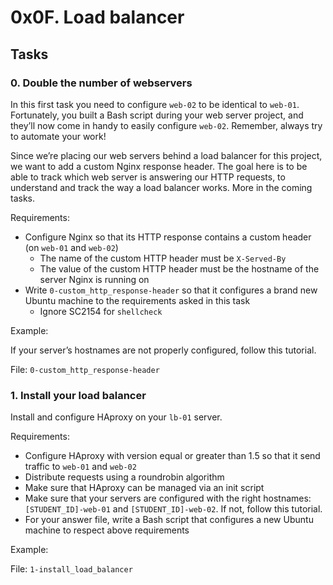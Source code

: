 <h1>0x0F. Load balancer</h1>
<h2>Tasks</h2>
  <h3>
    0. Double the number of webservers
  </h3>
  <p>In this first task you need to configure <code>web-02</code> to be identical to <code>web-01</code>. Fortunately, you built a Bash script during your web server project, and they&rsquo;ll now come in handy to easily configure <code>web-02</code>. Remember, always try to automate your work!</p>
<p>Since we&rsquo;re placing our web servers behind a load balancer for this project, we want to add a custom Nginx response header. The goal here is to be able to track which web server is answering our HTTP requests, to understand and track the way a load balancer works. More in the coming tasks.</p>
<p>Requirements:</p>
<ul>
<li>Configure Nginx so that its HTTP response contains a custom header (on <code>web-01</code> and <code>web-02</code>)
<ul>
<li>The name of the custom HTTP header must be <code>X-Served-By</code></li>
<li>The value of the custom HTTP header must be the hostname of the server Nginx is running on</li>
</ul></li>
<li>Write <code>0-custom_http_response-header</code> so that it configures a brand new Ubuntu machine to the requirements asked in this task
<ul>
<li>Ignore SC2154 for <code>shellcheck</code></li>
</ul></li>
</ul>
<p>Example:</p>
<p>If your server&rsquo;s hostnames are not properly configured, follow this tutorial.</p>
        <p>File: <code>0-custom_http_response-header</code></p>
  <h3>
    1. Install your load balancer
  </h3>
  <p>Install and configure HAproxy on your <code>lb-01</code> server.</p>
<p>Requirements:</p>
<ul>
<li>Configure HAproxy with version equal or greater than 1.5 so that it send traffic to <code>web-01</code> and <code>web-02</code></li>
<li>Distribute requests using a roundrobin algorithm</li>
<li>Make sure that HAproxy can be managed via an init script</li>
<li>Make sure that your servers are configured with the right hostnames: <code>[STUDENT_ID]-web-01</code> and <code>[STUDENT_ID]-web-02</code>. If not, follow this tutorial.</li>
<li>For your answer file, write a Bash script that configures a new Ubuntu machine to respect above requirements</li>
</ul>
<p>Example:</p>
        <p>File: <code>1-install_load_balancer</code></p>
